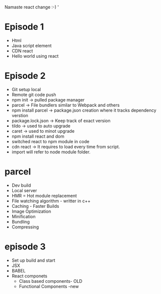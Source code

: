 Namaste react change :-) '

# Episode 1
- Html 
- Java script element
- CDN react
- Hello world using react



# Episode 2

 *  Git setup local
 *  Remote git code push
 *  npm init -> pulled package manager
 *  parcel -> File bundlers similar to Webpack and others
 *  npm install parcel -> package.json creation where it tracks dependency verstion
 *  package.lock.json -> Keep track of exact version
 *  tildo -> used to auto upgrade
 *  caret -> used to minot upgrade
 *  npm install react and dom
 *  switched react to npm module in code
 *  cdn react -> It requires to load every time from script.
 *  import will refer to node module folder.



# parcel
- Dev build
- Local server
- HMR = Hot module replacement
- File watching algorithm - writter in c++
- Caching - Faster Builds
- Image Optimization
- Minification
- Bundling
- Compressing 


# episode 3
- Set up build and start
- JSX
- BABEL
- React componets
    - Class based components- OLD
    - Functional Components -new 